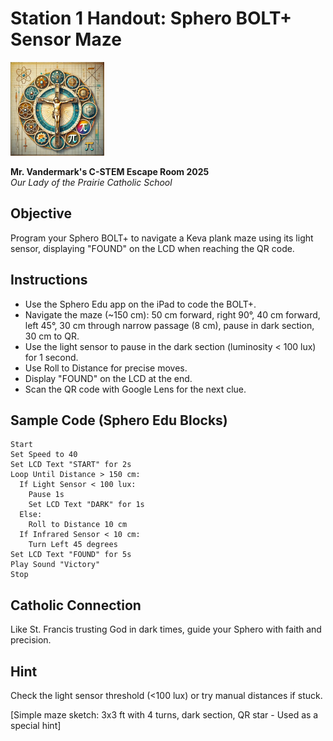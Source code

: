 # Station 1 Handout: Sphero BOLT+ Sensor Maze

<img src="https://raw.githubusercontent.com/bonJoeV/C-STEM-Curriculum/refs/heads/main/logo.jpg" width="150" height="150" alt="Our Lady of the Prairie Catholic School Logo">

**Mr. Vandermark's C-STEM Escape Room 2025**  
*Our Lady of the Prairie Catholic School*

## Objective
Program your Sphero BOLT+ to navigate a Keva plank maze using its light sensor, displaying "FOUND" on the LCD when reaching the QR code.

## Instructions
- Use the Sphero Edu app on the iPad to code the BOLT+.
- Navigate the maze (~150 cm): 50 cm forward, right 90°, 40 cm forward, left 45°, 30 cm through narrow passage (8 cm), pause in dark section, 30 cm to QR.
- Use the light sensor to pause in the dark section (luminosity < 100 lux) for 1 second.
- Use Roll to Distance for precise moves.
- Display "FOUND" on the LCD at the end.
- Scan the QR code with Google Lens for the next clue.

## Sample Code (Sphero Edu Blocks)
```
Start
Set Speed to 40
Set LCD Text "START" for 2s
Loop Until Distance > 150 cm:
  If Light Sensor < 100 lux:
    Pause 1s
    Set LCD Text "DARK" for 1s
  Else:
    Roll to Distance 10 cm
  If Infrared Sensor < 10 cm:
    Turn Left 45 degrees
Set LCD Text "FOUND" for 5s
Play Sound "Victory"
Stop
```

## Catholic Connection
Like St. Francis trusting God in dark times, guide your Sphero with faith and precision.

## Hint
Check the light sensor threshold (<100 lux) or try manual distances if stuck.

[Simple maze sketch: 3x3 ft with 4 turns, dark section, QR star - Used as a special hint]